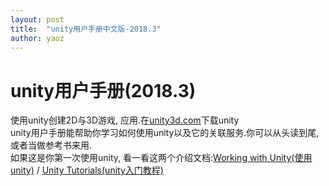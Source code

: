 ```yaml
---  
layout: post  
title:  "unity用户手册中文版-2018.3"  
author: yaoz  
---  
```


# unity用户手册(2018.3)
使用unity创建2D与3D游戏, 应用.在[unity3d.com](https://unity3d.com/unity)下载unity  
unity用户手册能帮助你学习如何使用unity以及它的关联服务.你可以从头读到尾, 或者当做参考书来用.  
如果这是你第一次使用unity, 看一看这两个介绍文档:[Working with Unity(使用unity)](https://docs.unity3d.com/Manual/UnityOverview.html) / [Unity Tutorials(unity入门教程)](https://unity3d.com/learn/tutorials)